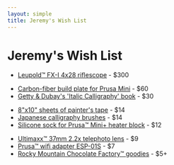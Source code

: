 ```yaml
---
layout: simple
title: Jeremy's Wish List
---
```


# Jeremy's Wish List

- [Leupold™ FX-I 4x28 riflescope](https://amazon.com/dp/B0009JG78Q) - $300
<!--- [Burris™ 2x20 pistol scope, nickel](https://amazon.com/dp/B000X7CNMI) - $230-->
<!--- [Sig Sauer™ Romeo 1x20 reflex sight](https://amazon.com/dp/B07T9GK7SR) - $130-->
- [Carbon-fiber build plate for Prusa Mini](https://etsy.com/listing/1226343528?variation0=3120531523) - $60
- [Getty & Dubay's 'Italic Calligraphy' book](https://amazon.com/dp/0982776268) - $30
<!--- [Funkoverse™ 'Peter Pan' strategy game](https://amazon.com/dp/B09QV1SQHR) - $10-->
<!--- [IdeaFormer PET-PEI build plate, 180x180](https://amazon.com/dp/B0BR3N4CYD) - $17-->
- [8"x10" sheets of painter's tape](https://amazon.com/dp/B08MQ7X19B) - $14
- [Japanese calligraphy brushes](https://amazon.com/dp/B06Y138TX3) - $14
- [Silicone sock for Prusa™ Mini+ heater block](https://amazon.com/dp/B09KZN4LK9) - $12
<!--- [BuildTak™ 3D-printing surface, 7.48"x7.87"](https://www.buildtak.com/collections/surfaces/products/buildtak-original-3d-printing-surface-black) - $9-->
- [Ultimaxx™ 37mm 2.2x telephoto lens](https://walmart.com/ip/406142971) - $9
- [Prusa™ wifi adapter ESP-01S](https://www.prusa3d.com/product/wi-fi-adapter-esp-01s-for-mini-and-mk4/) - $7
- [Rocky Mountain Chocolate Factory™ goodies](https://rmcf.cardfoundry.com/giftcards/card_details) - $5+
